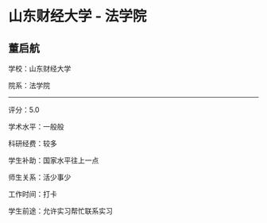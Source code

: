 # 山东财经大学 - 法学院

## 董启航

学校：山东财经大学

院系：法学院

* * *

评分：5.0

学术水平：一般般

科研经费：较多

学生补助：国家水平往上一点

师生关系：活少事少

工作时间：打卡

学生前途：允许实习帮忙联系实习